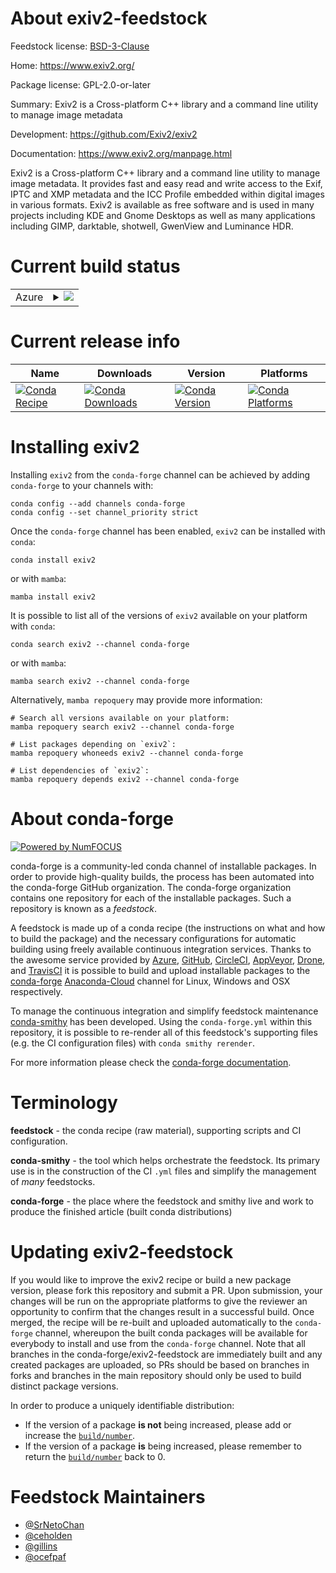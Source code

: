 About exiv2-feedstock
=====================

Feedstock license: [BSD-3-Clause](https://github.com/conda-forge/exiv2-feedstock/blob/main/LICENSE.txt)

Home: https://www.exiv2.org/

Package license: GPL-2.0-or-later

Summary: Exiv2 is a Cross-platform C++ library and a command line utility to manage image metadata

Development: https://github.com/Exiv2/exiv2

Documentation: https://www.exiv2.org/manpage.html

Exiv2 is a Cross-platform C++ library and a command line utility to manage image metadata.
It provides fast and easy read and write access to the Exif, IPTC and XMP metadata and the
ICC Profile embedded within digital images in various formats. Exiv2 is available as free
software and is used in many projects including KDE and Gnome Desktops as well as many
applications including GIMP, darktable, shotwell, GwenView and Luminance HDR.


Current build status
====================


<table>
    
  <tr>
    <td>Azure</td>
    <td>
      <details>
        <summary>
          <a href="https://dev.azure.com/conda-forge/feedstock-builds/_build/latest?definitionId=6814&branchName=main">
            <img src="https://dev.azure.com/conda-forge/feedstock-builds/_apis/build/status/exiv2-feedstock?branchName=main">
          </a>
        </summary>
        <table>
          <thead><tr><th>Variant</th><th>Status</th></tr></thead>
          <tbody><tr>
              <td>linux_64</td>
              <td>
                <a href="https://dev.azure.com/conda-forge/feedstock-builds/_build/latest?definitionId=6814&branchName=main">
                  <img src="https://dev.azure.com/conda-forge/feedstock-builds/_apis/build/status/exiv2-feedstock?branchName=main&jobName=linux&configuration=linux%20linux_64_" alt="variant">
                </a>
              </td>
            </tr><tr>
              <td>linux_aarch64</td>
              <td>
                <a href="https://dev.azure.com/conda-forge/feedstock-builds/_build/latest?definitionId=6814&branchName=main">
                  <img src="https://dev.azure.com/conda-forge/feedstock-builds/_apis/build/status/exiv2-feedstock?branchName=main&jobName=linux&configuration=linux%20linux_aarch64_" alt="variant">
                </a>
              </td>
            </tr><tr>
              <td>linux_ppc64le</td>
              <td>
                <a href="https://dev.azure.com/conda-forge/feedstock-builds/_build/latest?definitionId=6814&branchName=main">
                  <img src="https://dev.azure.com/conda-forge/feedstock-builds/_apis/build/status/exiv2-feedstock?branchName=main&jobName=linux&configuration=linux%20linux_ppc64le_" alt="variant">
                </a>
              </td>
            </tr><tr>
              <td>osx_64</td>
              <td>
                <a href="https://dev.azure.com/conda-forge/feedstock-builds/_build/latest?definitionId=6814&branchName=main">
                  <img src="https://dev.azure.com/conda-forge/feedstock-builds/_apis/build/status/exiv2-feedstock?branchName=main&jobName=osx&configuration=osx%20osx_64_" alt="variant">
                </a>
              </td>
            </tr><tr>
              <td>osx_arm64</td>
              <td>
                <a href="https://dev.azure.com/conda-forge/feedstock-builds/_build/latest?definitionId=6814&branchName=main">
                  <img src="https://dev.azure.com/conda-forge/feedstock-builds/_apis/build/status/exiv2-feedstock?branchName=main&jobName=osx&configuration=osx%20osx_arm64_" alt="variant">
                </a>
              </td>
            </tr><tr>
              <td>win_64</td>
              <td>
                <a href="https://dev.azure.com/conda-forge/feedstock-builds/_build/latest?definitionId=6814&branchName=main">
                  <img src="https://dev.azure.com/conda-forge/feedstock-builds/_apis/build/status/exiv2-feedstock?branchName=main&jobName=win&configuration=win%20win_64_" alt="variant">
                </a>
              </td>
            </tr>
          </tbody>
        </table>
      </details>
    </td>
  </tr>
</table>

Current release info
====================

| Name | Downloads | Version | Platforms |
| --- | --- | --- | --- |
| [![Conda Recipe](https://img.shields.io/badge/recipe-exiv2-green.svg)](https://anaconda.org/conda-forge/exiv2) | [![Conda Downloads](https://img.shields.io/conda/dn/conda-forge/exiv2.svg)](https://anaconda.org/conda-forge/exiv2) | [![Conda Version](https://img.shields.io/conda/vn/conda-forge/exiv2.svg)](https://anaconda.org/conda-forge/exiv2) | [![Conda Platforms](https://img.shields.io/conda/pn/conda-forge/exiv2.svg)](https://anaconda.org/conda-forge/exiv2) |

Installing exiv2
================

Installing `exiv2` from the `conda-forge` channel can be achieved by adding `conda-forge` to your channels with:

```
conda config --add channels conda-forge
conda config --set channel_priority strict
```

Once the `conda-forge` channel has been enabled, `exiv2` can be installed with `conda`:

```
conda install exiv2
```

or with `mamba`:

```
mamba install exiv2
```

It is possible to list all of the versions of `exiv2` available on your platform with `conda`:

```
conda search exiv2 --channel conda-forge
```

or with `mamba`:

```
mamba search exiv2 --channel conda-forge
```

Alternatively, `mamba repoquery` may provide more information:

```
# Search all versions available on your platform:
mamba repoquery search exiv2 --channel conda-forge

# List packages depending on `exiv2`:
mamba repoquery whoneeds exiv2 --channel conda-forge

# List dependencies of `exiv2`:
mamba repoquery depends exiv2 --channel conda-forge
```


About conda-forge
=================

[![Powered by
NumFOCUS](https://img.shields.io/badge/powered%20by-NumFOCUS-orange.svg?style=flat&colorA=E1523D&colorB=007D8A)](https://numfocus.org)

conda-forge is a community-led conda channel of installable packages.
In order to provide high-quality builds, the process has been automated into the
conda-forge GitHub organization. The conda-forge organization contains one repository
for each of the installable packages. Such a repository is known as a *feedstock*.

A feedstock is made up of a conda recipe (the instructions on what and how to build
the package) and the necessary configurations for automatic building using freely
available continuous integration services. Thanks to the awesome service provided by
[Azure](https://azure.microsoft.com/en-us/services/devops/), [GitHub](https://github.com/),
[CircleCI](https://circleci.com/), [AppVeyor](https://www.appveyor.com/),
[Drone](https://cloud.drone.io/welcome), and [TravisCI](https://travis-ci.com/)
it is possible to build and upload installable packages to the
[conda-forge](https://anaconda.org/conda-forge) [Anaconda-Cloud](https://anaconda.org/)
channel for Linux, Windows and OSX respectively.

To manage the continuous integration and simplify feedstock maintenance
[conda-smithy](https://github.com/conda-forge/conda-smithy) has been developed.
Using the ``conda-forge.yml`` within this repository, it is possible to re-render all of
this feedstock's supporting files (e.g. the CI configuration files) with ``conda smithy rerender``.

For more information please check the [conda-forge documentation](https://conda-forge.org/docs/).

Terminology
===========

**feedstock** - the conda recipe (raw material), supporting scripts and CI configuration.

**conda-smithy** - the tool which helps orchestrate the feedstock.
                   Its primary use is in the construction of the CI ``.yml`` files
                   and simplify the management of *many* feedstocks.

**conda-forge** - the place where the feedstock and smithy live and work to
                  produce the finished article (built conda distributions)


Updating exiv2-feedstock
========================

If you would like to improve the exiv2 recipe or build a new
package version, please fork this repository and submit a PR. Upon submission,
your changes will be run on the appropriate platforms to give the reviewer an
opportunity to confirm that the changes result in a successful build. Once
merged, the recipe will be re-built and uploaded automatically to the
`conda-forge` channel, whereupon the built conda packages will be available for
everybody to install and use from the `conda-forge` channel.
Note that all branches in the conda-forge/exiv2-feedstock are
immediately built and any created packages are uploaded, so PRs should be based
on branches in forks and branches in the main repository should only be used to
build distinct package versions.

In order to produce a uniquely identifiable distribution:
 * If the version of a package **is not** being increased, please add or increase
   the [``build/number``](https://docs.conda.io/projects/conda-build/en/latest/resources/define-metadata.html#build-number-and-string).
 * If the version of a package **is** being increased, please remember to return
   the [``build/number``](https://docs.conda.io/projects/conda-build/en/latest/resources/define-metadata.html#build-number-and-string)
   back to 0.

Feedstock Maintainers
=====================

* [@SrNetoChan](https://github.com/SrNetoChan/)
* [@ceholden](https://github.com/ceholden/)
* [@gillins](https://github.com/gillins/)
* [@ocefpaf](https://github.com/ocefpaf/)

